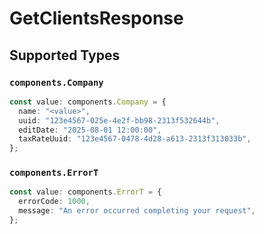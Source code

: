 # GetClientsResponse


## Supported Types

### `components.Company`

```typescript
const value: components.Company = {
  name: "<value>",
  uuid: "123e4567-025e-4e2f-bb98-2313f532644b",
  editDate: "2025-08-01 12:00:00",
  taxRateUuid: "123e4567-0478-4d28-a613-2313f313033b",
};
```

### `components.ErrorT`

```typescript
const value: components.ErrorT = {
  errorCode: 1000,
  message: "An error occurred completing your request",
};
```

